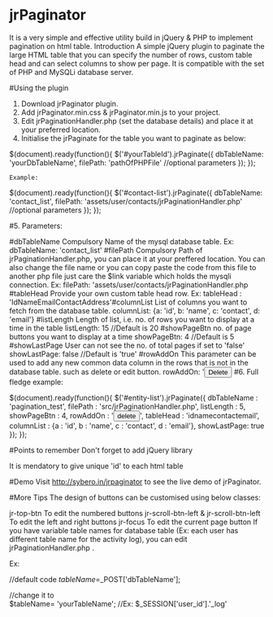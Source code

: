 # jrPaginator
It is a very simple and effective utility build in jQuery &amp; PHP to implement pagination on html table.
Introduction
A simple jQuery plugin to paginate the large HTML table that you can specify the number of rows, custom table head and can select columns to show per page. It is compatible with the set of PHP and MySQLi database server.

#Using the plugin

1. Download jrPaginator plugin. 
2. Add jrPaginator.min.css & jrPaginator.min.js to your project. 
3. Edit jrPaginationHandler.php (set the database details) and place it at your preferred location. 
4. Initialise the jrPaginate for the table you want to paginate as below:

$(document).ready(function(){
    $('#yourTableId').jrPaginate({
        dbTableName: 'yourDbTableName',
        filePath: 'pathOfPHPFile'
        //optional parameters
    });
});

    Example:

$(document).ready(function(){
    $('#contact-list').jrPaginate({
        dbTableName: 'contact_list',
        filePath: 'assets/user/contacts/jrPaginationHandler.php'
        //optional parameters
    });
});

#5. Parameters:

#dbTableName     Compulsory
Name of the mysql database table.
Ex: 
dbTableName: 'contact_list'
#filePath     Compulsory
Path of jrPaginationHandler.php, you can place it at your preffered location. You can also change the file name or you can copy paste the code from this file to another php file just care the $link variable which holds the mysqli connection. Ex: 
filePath: 'assets/user/contacts/jrPaginationHandler.php<sup><sub>​</sub></sup>
#tableHead
Provide your own custom table head row. Ex:
tableHead : '<tr><th>Id</th><th>Name</th><th>Email</th><th>Contact</th><th>Address</th></tr>'​​
#columnList
List of columns you want to fetch from the database table.
columnList: {a: 'id', b: 'name', c: 'contact', d: 'email'}
#listLength
Length of list, i.e. no. of rows you want to display at a time in the table
listLength: 15      //Default is 20
#showPageBtn
no. of page buttons you want to display at a time
showPageBtn: 4      //Default is 5
#showLastPage
User can not see the no. of total pages if set to 'false'
showLastPage: false      //Default is 'true'
#rowAddOn
This parameter can be used to add any new common data column in the rows that is not in the database table. such as delete or edit button.
rowAddOn: '<td><input type='button' value='Delete' onclick='delete(this);'></td>
#6. Full fledge example: 

$(document).ready(function(){
    $('#entity-list').jrPaginate({
        dbTableName     :   'pagination_test',
        filePath    :   'src/jrPaginationHandler.php',
        listLength  :   5,
        showPageBtn :   4,
        rowAddOn    :   '<td><input type='button' value='delete'></td>',
        tableHead   :   '<tr><th>id</th><th>name</th><th>contact</th><th>email</th></tr>',
        columnList  :   {a : 'id', b : 'name', c : 'contact', d : 'email'},
        showLastPage:   true
    });
});
 

#Points to remember
Don't forget to add jQuery library

It is mendatory to give unique 'id' to each html table

 

#Demo
Visit http://sybero.in/jrpaginator to see the live demo of jrPaginator.

#More Tips
The design of buttons can be customised using below classes:

jr-top-btn
To edit the numbered buttons
jr-scroll-btn-left & jr-scroll-btn-left
To edit the left and right buttons
jr-focus
To edit the current page button
If you have variable table names for database table (Ex: each user has different table name for the activity log), you can edit jrPaginationHandler.php .

Ex:

//default code
$tableName=$_POST['dbTableName'];

//change it to  
$tableName= 'yourTableName'; //Ex: $_SESSION['user_id'].'_log'
 
